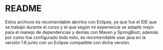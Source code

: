 # README #

Estos archivos es recomendable abrirlos con Eclipse, ya que fue el IDE que se trabajó durante el curso y el 
que según mi experiencia se adaptó mejor para el manejo de dependencias y demás con Maven y SpringBoot, además por
como fue configurado todo esto, es recomendable usar java en la versión 1.8 junto con un Eclipse compatible con dicha 
versión.